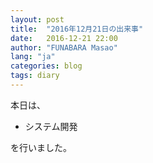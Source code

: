```yaml
---
layout: post
title:  "2016年12月21日の出来事"
date:   2016-12-21 22:00
author: "FUNABARA Masao"
lang: "ja"
categories: blog
tags: diary
---
```


本日は、

* システム開発

を行いました。
